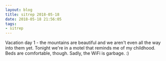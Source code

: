 ```yaml
---
layout: blog
title: sitrep 2018-05-18
date: 2018-05-18 21:56:05
tags:
- sitrep
---
```

Vacation day 1 - the mountains are beautiful and we aren't even all the way into them yet. Tonight we're in a motel that reminds me of my childhood. Beds are comfortable, though. Sadly, the WiFi is garbage. :)